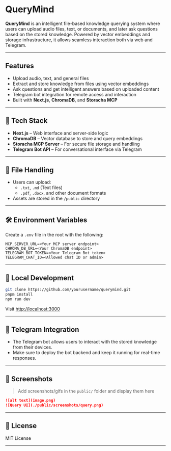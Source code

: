 # QueryMind

**QueryMind** is an intelligent file-based knowledge querying system where users can upload audio files, text, or documents, and later ask questions based on the stored knowledge. Powered by vector embeddings and storage infrastructure, it allows seamless interaction both via web and Telegram.

---

## Features

* Upload audio, text, and general files
* Extract and store knowledge from files using vector embeddings
* Ask questions and get intelligent answers based on uploaded content
* Telegram bot integration for remote access and interaction
* Built with **Next.js**, **ChromaDB**, and **Storacha MCP**

---

## 🧱 Tech Stack

* **Next.js** – Web interface and server-side logic
* **ChromaDB** – Vector database to store and query embeddings
* **Storacha MCP Server** – For secure file storage and handling
* **Telegram Bot API** – For conversational interface via Telegram

---

## 📂 File Handling

* Users can upload:
  * `.txt`, `.md` (Text files)
  * `.pdf`, `.docx`, and other document formats
* Assets are stored in the `/public` directory

---

## 🛠️ Environment Variables

Create a `.env` file in the root with the following:

```env
MCP_SERVER_URL=<Your MCP server endpoint>
CHROMA_DB_URL=<Your ChromaDB endpoint>
TELEGRAM_BOT_TOKEN=<Your Telegram Bot token>
TELEGRAM_CHAT_ID=<Allowed chat ID or admin>
```

---

## 🧪 Local Development

```bash
git clone https://github.com/yourusername/querymind.git
pnpm install
npm run dev
```

Visit [http://localhost:3000](http://localhost:3000)

---

## 🤖 Telegram Integration

* The Telegram bot allows users to interact with the stored knowledge from their devices.
* Make sure to deploy the bot backend and keep it running for real-time responses.

---

## 📸 Screenshots

> Add screenshots/gifs in the `public/` folder and display them here

```md
![alt text](image.png)
![Query UI](./public/screenshots/query.png)
```

---

## 📄 License

MIT License

---

